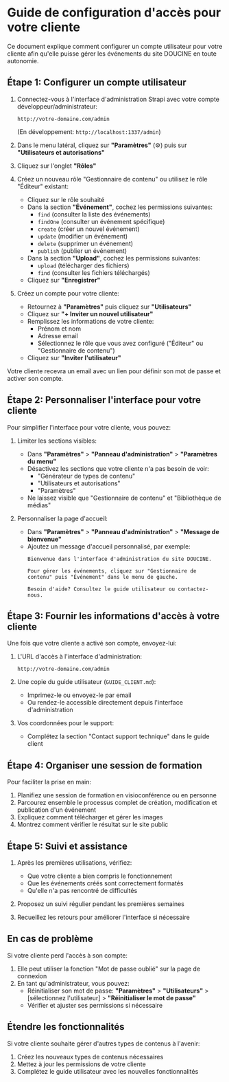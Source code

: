 # Guide de configuration d'accès pour votre cliente

Ce document explique comment configurer un compte utilisateur pour votre cliente afin qu'elle puisse gérer les événements du site DOUCINE en toute autonomie.

## Étape 1: Configurer un compte utilisateur

1. Connectez-vous à l'interface d'administration Strapi avec votre compte développeur/administrateur:
   ```
   http://votre-domaine.com/admin
   ```
   (En développement: `http://localhost:1337/admin`)

2. Dans le menu latéral, cliquez sur **"Paramètres"** (⚙️) puis sur **"Utilisateurs et autorisations"**

3. Cliquez sur l'onglet **"Rôles"**

4. Créez un nouveau rôle "Gestionnaire de contenu" ou utilisez le rôle "Éditeur" existant:
   - Cliquez sur le rôle souhaité
   - Dans la section **"Événement"**, cochez les permissions suivantes:
     - `find` (consulter la liste des événements)
     - `findOne` (consulter un événement spécifique)
     - `create` (créer un nouvel événement)
     - `update` (modifier un événement)
     - `delete` (supprimer un événement)
     - `publish` (publier un événement)
   - Dans la section **"Upload"**, cochez les permissions suivantes:
     - `upload` (télécharger des fichiers)
     - `find` (consulter les fichiers téléchargés)
   - Cliquez sur **"Enregistrer"**

5. Créez un compte pour votre cliente:
   - Retournez à **"Paramètres"** puis cliquez sur **"Utilisateurs"**
   - Cliquez sur **"+ Inviter un nouvel utilisateur"**
   - Remplissez les informations de votre cliente:
     - Prénom et nom
     - Adresse email
     - Sélectionnez le rôle que vous avez configuré ("Éditeur" ou "Gestionnaire de contenu")
   - Cliquez sur **"Inviter l'utilisateur"**

Votre cliente recevra un email avec un lien pour définir son mot de passe et activer son compte.

## Étape 2: Personnaliser l'interface pour votre cliente

Pour simplifier l'interface pour votre cliente, vous pouvez:

1. Limiter les sections visibles:
   - Dans **"Paramètres"** > **"Panneau d'administration"** > **"Paramètres du menu"**
   - Désactivez les sections que votre cliente n'a pas besoin de voir:
     - "Générateur de types de contenu"
     - "Utilisateurs et autorisations"
     - "Paramètres"
   - Ne laissez visible que "Gestionnaire de contenu" et "Bibliothèque de médias"

2. Personnaliser la page d'accueil:
   - Dans **"Paramètres"** > **"Panneau d'administration"** > **"Message de bienvenue"**
   - Ajoutez un message d'accueil personnalisé, par exemple:
     ```
     Bienvenue dans l'interface d'administration du site DOUCINE. 
     
     Pour gérer les événements, cliquez sur "Gestionnaire de contenu" puis "Événement" dans le menu de gauche.
     
     Besoin d'aide? Consultez le guide utilisateur ou contactez-nous.
     ```

## Étape 3: Fournir les informations d'accès à votre cliente

Une fois que votre cliente a activé son compte, envoyez-lui:

1. L'URL d'accès à l'interface d'administration:
   ```
   http://votre-domaine.com/admin
   ```

2. Une copie du guide utilisateur (`GUIDE_CLIENT.md`):
   - Imprimez-le ou envoyez-le par email
   - Ou rendez-le accessible directement depuis l'interface d'administration

3. Vos coordonnées pour le support:
   - Complétez la section "Contact support technique" dans le guide client

## Étape 4: Organiser une session de formation

Pour faciliter la prise en main:

1. Planifiez une session de formation en visioconférence ou en personne
2. Parcourez ensemble le processus complet de création, modification et publication d'un événement
3. Expliquez comment télécharger et gérer les images
4. Montrez comment vérifier le résultat sur le site public

## Étape 5: Suivi et assistance

1. Après les premières utilisations, vérifiez:
   - Que votre cliente a bien compris le fonctionnement
   - Que les événements créés sont correctement formatés
   - Qu'elle n'a pas rencontré de difficultés

2. Proposez un suivi régulier pendant les premières semaines
3. Recueillez les retours pour améliorer l'interface si nécessaire

## En cas de problème

Si votre cliente perd l'accès à son compte:

1. Elle peut utiliser la fonction "Mot de passe oublié" sur la page de connexion
2. En tant qu'administrateur, vous pouvez:
   - Réinitialiser son mot de passe: **"Paramètres"** > **"Utilisateurs"** > [sélectionnez l'utilisateur] > **"Réinitialiser le mot de passe"**
   - Vérifier et ajuster ses permissions si nécessaire

## Étendre les fonctionnalités

Si votre cliente souhaite gérer d'autres types de contenus à l'avenir:

1. Créez les nouveaux types de contenus nécessaires
2. Mettez à jour les permissions de votre cliente
3. Complétez le guide utilisateur avec les nouvelles fonctionnalités 